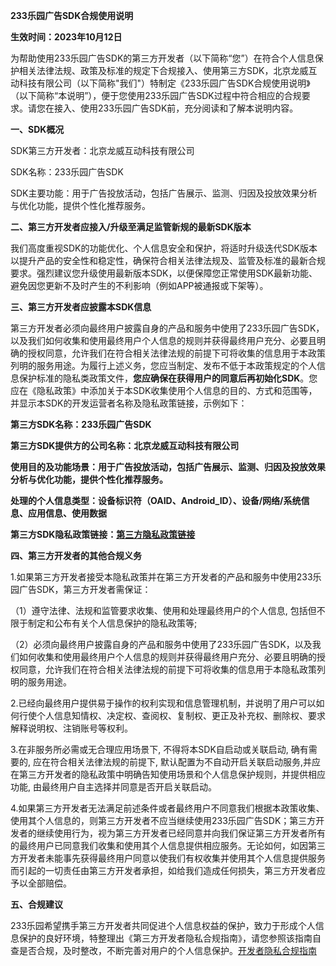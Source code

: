 **233乐园广告SDK合规使用说明** 

**生效时间：2023年10月12日** 

为帮助使用233乐园广告SDK的第三方开发者（以下简称“您”）在符合个人信息保护相关法律法规、政策及标准的规定下合规接入、使用第三方SDK，北京龙威互动科技有限公司（以下简称"我们"）特制定《233乐园广告SDK合规使用说明》（以下简称“本说明”），便于您使用233乐园广告SDK过程中符合相应的合规要求。请您在接入、使用233乐园广告SDK前，充分阅读和了解本说明内容。

 **一、SDK概况** 

SDK第三方开发者：北京龙威互动科技有限公司 

SDK名称：233乐园广告SDK 

SDK主要功能：用于广告投放活动，包括广告展示、监测、归因及投放效果分析与优化功能，提供个性化推荐服务。

 **二、第三方开发者应接入/升级至满足监管新规的最新SDK版本** 

我们高度重视SDK的功能优化、个人信息安全和保护，将适时升级迭代SDK版本以提升产品的安全性和稳定性，确保符合相关法律法规及、监管及标准的最新合规要求。强烈建议您升级使用最新版本SDK，以便保障您正常使用SDK最新功能、避免因您更新不及时产生的不利影响（例如APP被通报或下架等）。

 **三、第三方开发者应披露本SDK信息** 

第三方开发者必须向最终用户披露自身的产品和服务中使用了233乐园广告SDK，以及我们如何收集和使用最终用户个人信息的规则并获得最终用户充分、必要且明确的授权同意，允许我们在符合相关法律法规的前提下可将收集的信息用于本政策列明的服务用途。为履行上述义务，您应当制定、发布不低于本政策规定的个人信息保护标准的隐私类政策文件，**您应确保在获得用户的同意后再初始化SDK**。您应在《隐私政策》中添加关于本SDK收集使用个人信息的目的、方式和范围等，并显示本SDK的开发运营者名称及隐私政策链接，示例如下： 

**第三方SDK名称：233乐园广告SDK**

 **第三方SDK提供方的公司名称：北京龙威互动科技有限公司** 

**使用目的及功能场景：用于广告投放活动，包括广告展示、监测、归因及投放效果分析与优化功能，提供个性化推荐服务。**

 **处理的个人信息类型：设备标识符（OAID、Android_ID）、设备/网络/系统信息、应用信息、使用数据** 
 
 **第三方SDK隐私政策链接：[第三方隐私政策链接](../233乐园广告SDK隐私政策.md)** 

**四、第三方开发者的其他合规义务** 

1.如果第三方开发者接受本隐私政策并在第三方开发者的产品和服务中使用233乐园广告SDK，第三方开发者需保证： 

（1）遵守法律、法规和监管要求收集、使用和处理最终用户的个人信息, 包括但不限于制定和公布有关个人信息保护的隐私政策等; 

（2）必须向最终用户披露自身的产品和服务中使用了233乐园广告SDK，以及我们如何收集和使用最终用户个人信息的规则并获得最终用户充分、必要且明确的授权同意，允许我们在符合相关法律法规的前提下可将收集的信息用于本隐私政策列明的服务用途。

 2.已经向最终用户提供易于操作的权利实现和信息管理机制，并说明了用户可以如何行使个人信息知情权、决定权、查阅权、复制权、更正及补充权、删除权、要求解释说明权、注销账号等权利。

 3.在非服务所必需或无合理应用场景下, 不得将本SDK自启动或关联启动, 确有需要的, 应在符合相关法律法规的前提下, 默认配置为不自动开启关联启动服务,并应在第三方开发者的隐私政策中明确告知使用场景和个人信息保护规则，并提供相应功能, 由最终用户自主选择并同意是否开启关联启动。

 4.如果第三方开发者无法满足前述条件或者最终用户不同意我们根据本政策收集、使用其个人信息的，则第三方开发者不应当继续使用233乐园广告SDK；第三方开发者的继续使用行为，视为第三方开发者已经同意并向我们保证第三方开发者所有的最终用户已同意我们收集和使用其个人信息提供相应服务。无论如何，如因第三方开发者未能事先获得最终用户同意以使我们有权收集并使用其个人信息提供服务而引起的一切责任由第三方开发者承担，如给我们造成任何损失，第三方开发者应予以全部赔偿。

 **五、合规建议** 
 
 233乐园希望携手第三方开发者共同促进个人信息权益的保护，致力于形成个人信息保护的良好环境，特整理出《第三方开发者隐私合规指南》，请您参照该指南自查是否合规，及时整改，不断完善对用户的个人信息保护。[开发者隐私合规指南](../开发者协议/开发者隐私合规指南.md)
